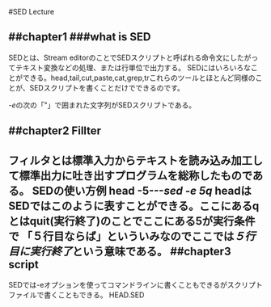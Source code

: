 #SED Lecture

##chapter1 
###what is SED
-----------------------------------------
SEDとは、Stream editorのことでSEDスクリプトと呼ばれる命令文にしたがってテキスト変換などの処理、または行単位で出力する。
SEDにはいろいろなことができる。head,tail,cut,paste,cat,grep,trこれらのツールとほとんど同様のことが、SEDスクリプトを書くことだけでできるのです。

*-e*の次の「"」で囲まれた文字列がSEDスクリプトである。

##chapter2 Fillter
--------------------------------------------------
フィルタとは標準入力からテキストを読み込み加工して標準出力に吐き出すプログラムを総称したものである。
SEDの使い方例
head -5---*sed -e 5q*
headはSEDではこのように表すことができる。ここにあるqとはquit(実行終了)のことでここにある5が実行条件で 「５行目ならば」といういみなのでここでは*５行目に実行終了*という意味である。
##chapter3 script
---------------------------------------------------
SEDでは-eオプションを使ってコマンドラインに書くこともできるがスクリプトファイルで書くこともできる。
HEAD.SED
